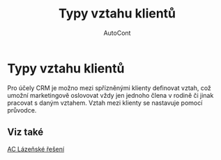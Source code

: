 ﻿---
    title: "Typy vztahu klientů"
    author: AutoCont
    ms.date: 04/30/2018
    ms.topic: article
    ms.prod: dynamics-nav-2017
    ms.contentlocale: cs-cz
    ms.lasthandoff: 04/30/2018
---

# Typy vztahu klientů

Pro účely CRM je možno mezi spřízněnými klienty definovat vztah, což umožní marketingově oslovovat vždy jen jednoho člena v rodině či jinak pracovat s daným vztahem. Vztah mezi klienty se nastavuje pomocí průvodce. 


## <a name="see-also"></a>Viz také
[AC Lázeňské řešení](ac-spa-solution.md)